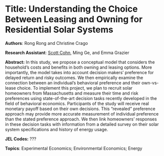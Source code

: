 # Title: Understanding the Choice Between Leasing and Owning for Residential Solar Systems

**Authors**: Rong Rong and Christine Crago

**Research Assistant**: [Scott Cohn](http://scottkcohn.com), Ming Ge, and Emma Grazier

**Abstract:** In this study, we propose a conceptual model that considers the household’s costs and benefits in both owning and leasing options. More importantly, the model takes into account decision makers’ preference for delayed return and risky outcomes. We then empirically examine the connection between an individual’s behavioral preference and their own-vs-lease choice. To implement this project, we plan to recruit solar homeowners from Massachusetts and measure their time and risk preferences using state-of-the-art decision tasks recently developed in the field of behavioral economics. Participants of the study will receive real monetary payoff based on their own decisions. This “revealed” preference approach may provide more accurate measurement of individual preference than the stated preference approach. We then link homeowners’ responses in these decision tasks with information from a detailed survey on their solar system specifications and history of energy usage.

**JEL Codes:** ???

**Topics**: Experimental Economics; Environmental Economics; Energy
